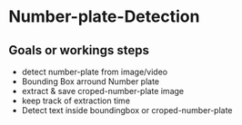 # Number-plate-Detection

## Goals or workings steps
 * detect number-plate from image/video
 * Bounding Box arround Number plate
 * extract & save croped-number-plate image
 * keep track of extraction time
 * Detect text inside boundingbox or croped-number-plate

